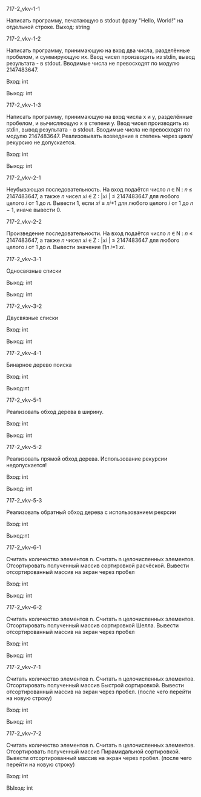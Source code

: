 717-2_vkv-1-1

Написать программу, печатающую в stdout фразу "Hello, World!" на отдельной строке.
Выход: string

717-2_vkv-1-2

Написать программу, принимающую на вход два числа, разделённые пробелом, и суммирующую их. Ввод чисел производить из stdin, вывод результата - в stdout. Вводимые числа не превосходят по модулю 2147483647.

Вход: int

Выход: int

717-2_vkv-1-3

Написать программу, принимающую на вход числа x и y, разделённые пробелом, и вычисляющую x в степени y. Ввод чисел производить из stdin, вывод результата - в stdout. Вводимые числа не превосходят по модулю 2147483647. Реализовывать возведение в степень через цикл/рекурсию не допускается.

Вход: int

Выход: int

717-2_vkv-2-1

Неубывающая последовательность. На вход подаётся число 𝑛 ∈ N : 𝑛 ≤ 2147483647, а также 𝑛 чисел 𝑥𝑖 ∈ Z : |𝑥𝑖
| ≤
2147483647 для любого целого 𝑖 от 1 до 𝑛. Вывести 1, если 𝑥𝑖 ≤ 𝑥𝑖+1 для
любого целого 𝑖 от 1 до 𝑛 − 1, иначе вывести 0.

717-2_vkv-2-2

Произведение последовательности. На вход подаётся число 𝑛 ∈ N : 𝑛 ≤ 2147483647, а также 𝑛 чисел 𝑥𝑖 ∈ Z : |𝑥𝑖
| ≤
2147483647 для любого целого 𝑖 от 1 до 𝑛. Вывести значение ∏︁𝑛
𝑖=1
𝑥𝑖.


717-2_vkv-3-1

Односвязные списки

Выход: int

Выход: int


717-2_vkv-3-2

Двусвязные списки

Вход: int

Выход: int

717-2_vkv-4-1

Бинарное дерево поиска

Вход: int

Выход:nt

717-2_vkv-5-1

Реализовать обход дерева в ширину.

Вход: int

Выход: int

717-2_vkv-5-2

Реализовать прямой обход дерева. Использование рекурсии
недопускается!

Вход: int

Выход: int

717-2_vkv-5-3

Реализовать обратный обход дерева с использованием рекрсии

Вход: int

Выход:nt

717-2_vkv-6-1

Считать количество элементов n.
Считать n целочисленных элементов.
Отсортировать полученный массив сортировкой расчёской.
Вывести отсортированный массив на экран через пробел

Вход: int

Выход: int

717-2_vkv-6-2

Считать количество элементов n.
Считать n целочисленных элементов.
Отсортировать полученный массив сортировкой Шелла.
Вывести отсортированный массив на экран через пробел

Вход: int

Выход: int

717-2_vkv-7-1

Считать количество элементов n.
Считать n целочисленных элементов.
Отсортировать полученный массив Быстрой сортировкой.
Вывести отсортированный массив на экран через пробел. (после
чего перейти на новую строку)

Вход: int

Выход: int

717-2_vkv-7-2

Считать количество элементов n.
Считать n целочисленных элементов.
Отсортировать полученный массив Пирамидальной сортировкой.
Вывести отсортированный массив на экран через пробел. (после
чего перейти на новую строку)

Вход: int

ВЫход: int 
 
